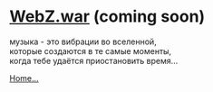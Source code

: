# [WebZ.war](http://music.disasterpeace.com/album/the-floor-is-jelly-ost) (coming soon)

музыка - это вибрации во вселенной,  
которые создаются в те самые моменты,  
когда тебе удаётся приостановить время...

[Home...](/)
